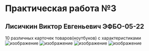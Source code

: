 #  Практическая работа №3
##  Лисичкин Виктор Евгеньевич ЭФБО-05-22
10 различных карточек товаров(ноутбуков) с характеристиками 
![изображение](https://github.com/user-attachments/assets/e470c098-cad6-40d0-85e2-3f6c67422dc2)
![изображение](https://github.com/user-attachments/assets/31189716-85b1-4052-aace-3de5d4df8b92)
![изображение](https://github.com/user-attachments/assets/7c5b8df8-464e-42b4-a158-63c90ede2b39)
![изображение](https://github.com/user-attachments/assets/c04d6f33-5281-4d95-b51a-14d588205824)





